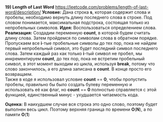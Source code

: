 **19) Length of Last Word**
https://leetcode.com/problems/length-of-last-word/description/
**Условие:**
Дана строка **s**, которая содержит слова и пробелы, необходимо вернуть длину последнего слова в строке. Под словом понимается, максимальная подстрока, состоящая только из непробельных символов.
**Идея:**
Воспользоваться определением слова.
**Реализация:**
     Создадим переменную **count**, в которой будем считать длину слова. Затем пройдемся по символам слова в обратном порядке. Пропускаем все **i**-тые пробельные символы до тех пор, пока не найдем первый непробельный символ, это будет последний символ последнего слова. Затем каждый раз как только **i**-тый символ не пробел, мы инкрементируем **count**, до тех пор, пока не встретим пробельный символ, в этот момент выходим из цикла, используя **break**, потому что слово закончилось, а его длина записана в **count**. В конце просто его возвращаем.  
     Также в коде я использовал условие **count** == **0**, чтобы пропустить пробелы, правильно бы было создать булеву переменную и использовать её как флаг, но **count** == **0** полностью справляется с этой функцией, единственный минус - ухудшается читаемость кода.
     
**Оценка:**
     В наихудшем случае вся строка это одно слово, поэтому будет выполнен весь цикл. Поэтому верхняя граница по времени **O**(**N**), а по памяти **O**(**1**)

